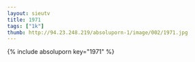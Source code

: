 ```yaml
--- 
layout: sieutv
title: 1971
tags: ["1k"]
thumb: http://94.23.248.219/absoluporn-1/image/002/1971.jpg
---
```

{% include absoluporn key="1971" %} 
